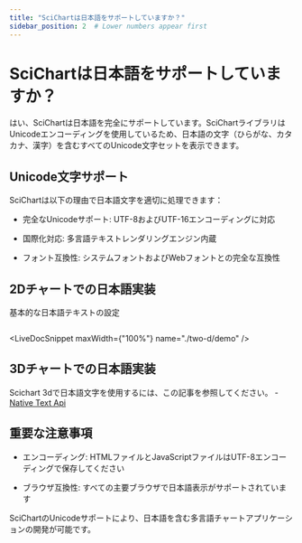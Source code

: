 ```yaml
---
title: "SciChartは日本語をサポートしていますか？"
sidebar_position: 2  # Lower numbers appear first
---
```


# SciChartは日本語をサポートしていますか？

はい、SciChartは日本語を完全にサポートしています。SciChartライブラリはUnicodeエンコーディングを使用しているため、日本語の文字（ひらがな、カタカナ、漢字）を含むすべてのUnicode文字セットを表示できます。


## Unicode文字サポート

SciChartは以下の理由で日本語文字を適切に処理できます：

- 完全なUnicodeサポート: UTF-8およびUTF-16エンコーディングに対応

- 国際化対応: 多言語テキストレンダリングエンジン内蔵

- フォント互換性: システムフォントおよびWebフォントとの完全な互換性

## 2Dチャートでの日本語実装

基本的な日本語テキストの設定

```ts {2} showLineNumbers file=./two-d/demo.ts start=region_A_start end=region_A_end
```

<LiveDocSnippet maxWidth={"100%"} name="./two-d/demo" />    


## 3Dチャートでの日本語実装

Scichart 3dで日本語文字を使用するには、この記事を参照してください。 - [Native Text Api](https://www.scichart.com/documentation/js/v4/2d-charts/miscellaneous-apis/native-text-api/)



## 重要な注意事項

- エンコーディング: HTMLファイルとJavaScriptファイルはUTF-8エンコーディングで保存してください

- ブラウザ互換性: すべての主要ブラウザで日本語表示がサポートされています

SciChartのUnicodeサポートにより、日本語を含む多言語チャートアプリケーションの開発が可能です。

